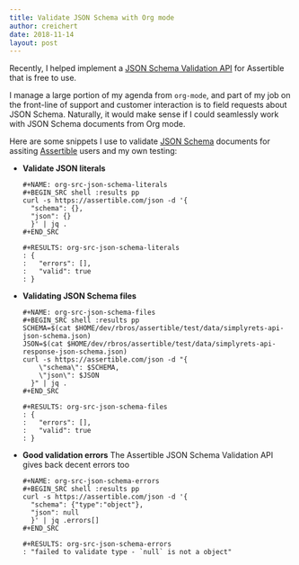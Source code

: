 ```yaml
---
title: Validate JSON Schema with Org mode
author: creichert
date: 2018-11-14
layout: post
---
```


Recently, I helped implement a [JSON Schema Validation
API](https://assertible.com/blog/automatically-import-openapi-v3-response-json-schema-assertions)
for Assertible that is free to use.

I manage a large portion of my agenda from `org-mode`, and part of my job on the
front-line of support and customer interaction is to field requests about JSON
Schema. Naturally, it would make sense if I could seamlessly work with JSON
Schema documents from Org mode.

Here are some snippets I use to validate [JSON Schema](https://json-schema.org)
documents for assiting [Assertible](https://assertible.com) users and my own
testing:


- **Validate JSON literals**
  ```org-mode
  #+NAME: org-src-json-schema-literals
  #+BEGIN_SRC shell :results pp
  curl -s https://assertible.com/json -d '{
    "schema": {},
    "json": {}
    }' | jq .
  #+END_SRC
  
  #+RESULTS: org-src-json-schema-literals
  : {
  :   "errors": [],
  :   "valid": true
  : }
  ```
- **Validating JSON Schema files**
  ```org-mode
  #+NAME: org-src-json-schema-files
  #+BEGIN_SRC shell :results pp
  SCHEMA=$(cat $HOME/dev/rbros/assertible/test/data/simplyrets-api-json-schema.json)
  JSON=$(cat $HOME/dev/rbros/assertible/test/data/simplyrets-api-response-json-schema.json)
  curl -s https://assertible.com/json -d "{
      \"schema\": $SCHEMA,
      \"json\": $JSON
    }" | jq .
  #+END_SRC

  #+RESULTS: org-src-json-schema-files
  : {
  :   "errors": [],
  :   "valid": true
  : }
  ```
- **Good validation errors**
  The Assertible JSON Schema Validation API gives back decent errors too
  ```org-mode
  #+NAME: org-src-json-schema-errors
  #+BEGIN_SRC shell :results pp
  curl -s https://assertible.com/json -d '{
    "schema": {"type":"object"},
    "json": null
    }' | jq .errors[]
  #+END_SRC

  #+RESULTS: org-src-json-schema-errors
  : "failed to validate type - `null` is not a object"
  ```
